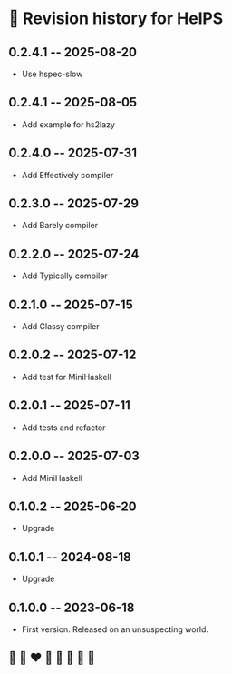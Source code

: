 # 📅 Revision history for HelPS

## 0.2.4.1 -- 2025-08-20
* Use hspec-slow 

## 0.2.4.1 -- 2025-08-05
* Add example for hs2lazy

## 0.2.4.0 -- 2025-07-31
* Add Effectively compiler

## 0.2.3.0 -- 2025-07-29
* Add Barely compiler

## 0.2.2.0 -- 2025-07-24
* Add Typically compiler

## 0.2.1.0 -- 2025-07-15
* Add Classy compiler 

## 0.2.0.2 -- 2025-07-12
* Add test for MiniHaskell

## 0.2.0.1  -- 2025-07-11
* Add tests and refactor

## 0.2.0.0  -- 2025-07-03
* Add MiniHaskell

## 0.1.0.2  -- 2025-06-20
* Upgrade

## 0.1.0.1  -- 2024-08-18
* Upgrade

## 0.1.0.0  -- 2023-06-18
* First version. Released on an unsuspecting world.

## 🦄 🌈 ❤️ 💛 💚 💙 🤍 🖤
